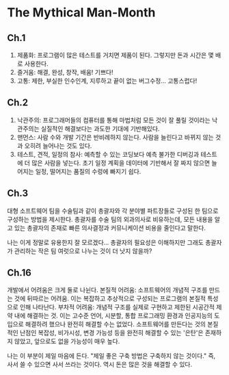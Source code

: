 The Mythical Man-Month
=====
Ch.1
---
1. 제품화: 프로그램이 많은 테스트를 거치면 제품이 된다. 그렇지만 돈과 시간은 몇 배로 사용한다.
2. 즐거움: 해결, 완성, 창작, 배움! 기쁘다!
3. 고통: 제한, 부실한 인수인계, 지루하고 끝이 없는 버그수정... 고통스럽다!

Ch.2
---
1. 낙관주의: 프로그래머들의 컴퓨터를 통해 마법처럼 모든 것이 잘 풀릴 것이라는 낙관주의는 실질적인 해결보다는 과도한 기대에 기반해있다.
2. 맨먼스: 사람 수와 개발 기간은 반비례하지 않는다. 사람을 늘린다고 바뀌지 않는 것과 오히려 늘어나는 것도 있다.
3. 테스트, 견적, 일정의 참사: 예측할 수 있는 코딩보다 예측 불가한 디버깅과 테스트에 더 많은 사람을 넣는다. 초기 일정 계획을 데이터에 기반해서 잘 짜지 않으면 늘어지는 일정, 떨어지는 품질의 수렁에 빠지기 쉽다.

Ch.3
---
대형 소프트웨어 팀을 수술팀과 같이 총괄자와 각 분야별 파트장들로 구성된 한 팀으로 구성하는 방법을 제시한다.
총괄자를 수술 팀의 외과의사로 비유하는데, 모든 내용을 알고 있는 총괄자의 존재로 빠른 의사결정과 커뮤니케이션 비용을 줄인다고 말한다.

나는 이게 정말로 유용한지 잘 모르겠다...
총괄자의 필요성은 이해하지만 그래도 총괄자가 관리하는 작은 팀 여럿으로 나누는 것이 더 낫지 않을까?

Ch.16
---
개발에서 어려움은 크게 둘로 나뉜다.
본질적 어려움: 소프트웨어의 개념적 구조를 만드는 것에 뒤따르는 어려움. 이는 복잡하고 추상적으로 구성되는 프로그램의 본질적 특성으로 인해 나타난다.
부차적 어려움: 개념적 구조를 실제로 구현하고 제한된 시공간적 제약 내에 해결하는 것. 이는 고수준 언어, 시분할, 통합 프로그래밍 환경과 인공지능의 도입으로 해결하려 했으나 완전히 해결할 수는 없었다.
소프트웨어를 만든다는 것의 본질적인 난점인 복잡성, 비가시성, 변경 가능성 등을 완전히 해결할 수 있는 '은탄'은 존재하지 않았고, 앞으로도 없을 가능성이 매우 높다.

나는 이 부분이 제일 마음에 든다.
"제일 좋은 구축 방법은 구축하지 않는 것이다." 즉, 사서 쓸 수 있으면 사서 쓰라는 것이다.
역시 돈은 많은 것을 해결할 수 있다.
